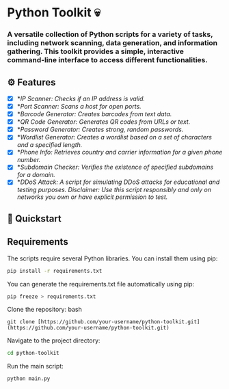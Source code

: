 # Python Toolkit 💀

### A versatile collection of Python scripts for a variety of tasks, including network scanning, data generation, and information gathering. This toolkit provides a simple, interactive command-line interface to access different functionalities.

## ⚙️ Features

* [x] **IP Scanner: Checks if an IP address is valid.*
* [x] **Port Scanner: Scans a host for open ports.*
* [x] **Barcode Generator: Creates barcodes from text data.*
* [x] **QR Code Generator: Generates QR codes from URLs or text.*
* [x] **Password Generator: Creates strong, random passwords.*
* [x] **Wordlist Generator: Creates a wordlist based on a set of characters and a specified length.*
* [x] **Phone Info: Retrieves country and carrier information for a given phone number.*
* [x] **Subdomain Checker: Verifies the existence of specified subdomains for a domain.*
* [x] **DDoS Attack: A script for simulating DDoS attacks for educational and testing purposes. Disclaimer: Use this script responsibly and only on networks you own or have explicit permission to test.*

## 🚀 Quickstart

## Requirements
The scripts require several Python libraries. You can install them using pip:
```bash
pip install -r requirements.txt
```
You can generate the requirements.txt file automatically using pip:
```bash
pip freeze > requirements.txt
```

Clone the repository:
bash
```
git clone [https://github.com/your-username/python-toolkit.git](https://github.com/your-username/python-toolkit.git)
```

Navigate to the project directory:
```bash
cd python-toolkit
```


Run the main script:
``` bash
python main.py
```
